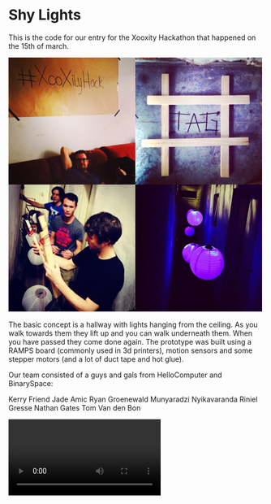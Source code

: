 Shy Lights 
==========================================

This is the code for our entry for the Xooxity Hackathon that happened on the 15th of march.

![Image](pic.png)

The basic concept is a hallway with lights hanging from the ceiling. As you walk towards them they lift up and you can walk underneath them. When you have passed they come done again. The prototype was built using a RAMPS board (commonly used in 3d printers), motion sensors and some stepper motors (and a lot of duct tape and hot glue).

Our team consisted of a guys and gals from HelloComputer and BinarySpace:

Kerry Friend
Jade Amic
Ryan Groenewald
Munyaradzi Nyikavaranda
Riniel Gresse
Nathan Gates
Tom Van den Bon

<video coming soon>

Shy Lights - Team #hashtag 15 March 2014
